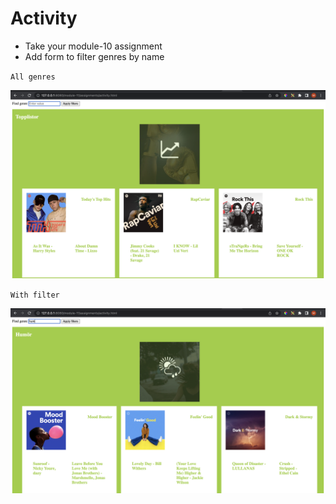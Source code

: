 # Activity

- Take your module-10 assignment
- Add form to filter genres by name

`All genres`

![image info](./activity.png)

`With filter`

![image info](./activity-filter.png)